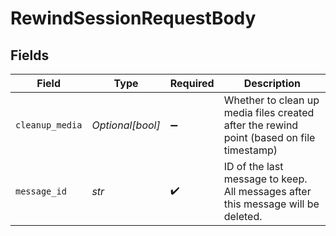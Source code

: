 # RewindSessionRequestBody


## Fields

| Field                                                                                    | Type                                                                                     | Required                                                                                 | Description                                                                              |
| ---------------------------------------------------------------------------------------- | ---------------------------------------------------------------------------------------- | ---------------------------------------------------------------------------------------- | ---------------------------------------------------------------------------------------- |
| `cleanup_media`                                                                          | *Optional[bool]*                                                                         | :heavy_minus_sign:                                                                       | Whether to clean up media files created after the rewind point (based on file timestamp) |
| `message_id`                                                                             | *str*                                                                                    | :heavy_check_mark:                                                                       | ID of the last message to keep. All messages after this message will be deleted.         |